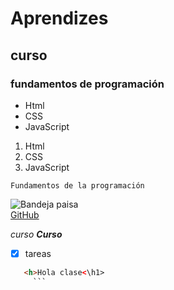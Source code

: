 # Aprendizes
## curso
### fundamentos de programación

- Html
- CSS
- JavaScript

1. Html
2. CSS
3. JavaScript

~~~
Fundamentos de la programación
~~~

![Bandeja paisa](https://www.196flavors.com/wp-content/uploads/2021/06/bandeja-paisa-1.jpg)<br>
[GitHub](https://github.com/JsnDesing)

*curso*
***Curso***

- [x] tareas

```html
   <h>Hola clase<\h1>
     ```
